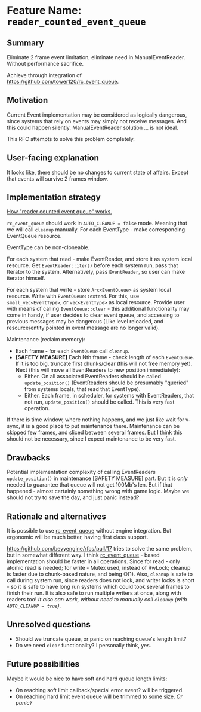 # Feature Name: `reader_counted_event_queue`

## Summary

Eliminate 2 frame event limitation, eliminate need in ManualEventReader. Without performance sacrifice.

Achieve through integration of https://github.com/tower120/rc_event_queue.

## Motivation

Current Event implementation may be considered as logically dangerous, since systems that rely on events may simply 
 not receive messages. And this could happen silently. ManualEventReader solution ... is not ideal.

This RFC attempts to solve this problem completely.

## User-facing explanation

It looks like, there should be no changes to current state of affairs.
Except that events will survive 2 frames window.

## Implementation strategy

[How "reader counted event queue" works.](https://github.com/tower120/rc_event_queue/blob/master/doc/principal-of-operation.md)

`rc_event_queue` should work in `AUTO_CLEANUP = false` mode. Meaning that we will call `cleanup` manually.
For each EventType - make corresponding EventQueue resource. 

EventType can be non-cloneable.

For each system that read - make EventReader, and store it as system local resource. Get `EventReader::iter()` before each
system run, pass that Iterator to the system. Alternatively, pass `EventReader`, so user can make iterator himself.

For each system that write - store `Arc<EventQueue>` as system local resource. Write with `EventQueue::extend`. For this,
use `small_vec<EventType>`, or `vec<EventType>` as local resource. Provide user with means of calling `EventQueue::clear` - 
this additional functionality may come in handy, if user decides to clear event queue, and accessing to previous messages
may be dangerous (Like level reloaded, and resource/entity pointed in event message are no longer valid).

Maintenance (reclaim memory):
* Each frame - for each `EventQueue` call `cleanup`. 
* **[SAFETY MEASURE]** Each Nth frame - check length of each `EventQueue`. If it is too big, truncate first chunks/clear (this will not free memory yet). 
  Next (this will move all EventReaders to new position immediately):
  - Either. On all associated EventReaders should be called `update_position()` (EventReaders should be presumably "queried" from systems locals, that read that EventType). 
  - Either. Each frame, in scheduler, for systems with EventReaders, that not run,  `update_position()` should be called.
    This is very fast operation.

If there is time window, where nothing happens, and we just like wait for v-sync, it is a good place to put maintenance there. 
Maintenance can be skipped few frames, and sliced between several frames. But I think this should not be necessary, since I expect
maintenance to be very fast.

## Drawbacks

Potential implementation complexity of calling EventReaders `update_position()` in maintenance [SAFETY MEASURE] part.
But it is _only_ needed to guarantee that queue will not get 100Mb's len. But if that happened - almost certainly 
something wrong with game logic. Maybe we should not try to save the day, and just panic instead?

## Rationale and alternatives

It is possible to use [rc_event_queue](https://github.com/tower120/rc_event_queue) without engine integration.
But ergonomic will be much better, having first class support.

https://github.com/bevyengine/rfcs/pull/17 tries to solve the same problem, but in somewhat different way. I think 
[rc_event_queue](https://github.com/tower120/rc_event_queue) - based implementation should be faster in all operations. Since
for read - only atomic read is needed; for write - Mutex used, instead of RwLock; cleanup is faster due to chunk-based nature, and being O(1).
Also, `cleanup` is safe to call during system run, since readers does not lock, and writer locks is short - so it is safe to
have long run systems which could took several frames to finish their run. It is also safe to run multiple writers at once, 
along with readers too! _It also can work, without need to manually call `cleanup` (with `AUTO_CLEANUP = true`)._ 

## Unresolved questions

- Should we truncate queue, or panic on reaching queue's length limit?
- Do we need `clear` functionality? I personally think, yes.

## Future possibilities

Maybe it would be nice to have soft and hard queue length limits:
- On reaching soft limit callback/special error event? will be triggered.
- On reaching hard limit event queue will be trimmed to some size. _Or panic?_